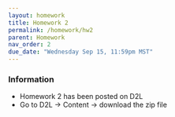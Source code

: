 ```yaml
---
layout: homework
title: Homework 2
permalink: /homework/hw2
parent: Homework
nav_order: 2
due_date: "Wednesday Sep 15, 11:59pm MST"
---
```


### Information
* Homework 2 has been posted on D2L
* Go to D2L -> Content -> download the zip file


